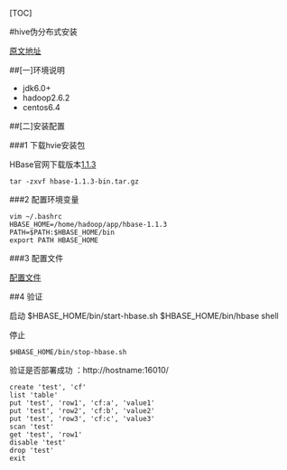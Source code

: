 [TOC]

#hive伪分布式安装

[原文地址](http://blog.csdn.net/pdw2009/article/details/21261417)  

 ##[一]环境说明

 - jdk6.0+  
 - hadoop2.6.2  
 - centos6.4  

##[二]安装配置  

###1 下载hvie安装包

HBase官网下载版本[1.1.3](http://mirror.bit.edu.cn/apache/hbase/1.1.3/hbase-1.1.3-bin.tar.gz)  
	
	tar -zxvf hbase-1.1.3-bin.tar.gz

###2 配置环境变量  
	
	vim ~/.bashrc
	HBASE_HOME=/home/hadoop/app/hbase-1.1.3
	PATH=$PATH:$HBASE_HOME/bin
	export PATH HBASE_HOME

###3 配置文件

[配置文件](01.dir/hive伪分布式安装配置文件/1.1.3/)

##4  验证

启动
	$HBASE_HOME/bin/start-hbase.sh
	$HBASE_HOME/bin/hbase shell

停止

	$HBASE_HOME/bin/stop-hbase.sh

验证是否部署成功 ：http://hostname:16010/  

	create 'test', 'cf'
	list 'table'
	put 'test', 'row1', 'cf:a', 'value1'
	put 'test', 'row2', 'cf:b', 'value2'
	put 'test', 'row3', 'cf:c', 'value3'
	scan 'test'
	get 'test', 'row1'
	disable 'test'
	drop 'test'
	exit